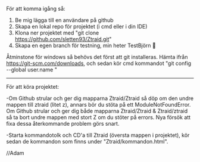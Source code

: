 För att komma igång så:
1. Be mig lägga till en användare på github
2. Skapa en lokal repo för projektet (i cmd eller i din IDE)
2. Klona ner projektet med "git clone https://github.com/sletten93/Ztraid.git"
3. Skapa en egen branch för testning, min heter TestBjörn 🐻

Åtminstone för windows så behövs det först att git installeras. Hämta ifrån https://git-scm.com/downloads, och sedan kör cmd kommandot "git config --global user.name <github userID>"

------------------------------------------------------------

För att köra projektet:

-Om Github strular och ger dig mapparna Ztraid/Ztraid så döp om den undre mappen till ztraid (litet z), annars bör du stöta på ett ModuleNotFoundError. Om Github strular och ger dig både mapparna Ztraid/Ztraid & Ztraid/ztraid så ta bort undre mappen med stort Z om du stöter på errors. Nya försök att fixa dessa återkommande problem görs snart.

-Starta kommandotolk och CD'a till Ztraid (översta mappen i projektet), kör sedan de kommandon som finns under "Ztraid/kommandon.html".

//Adam
